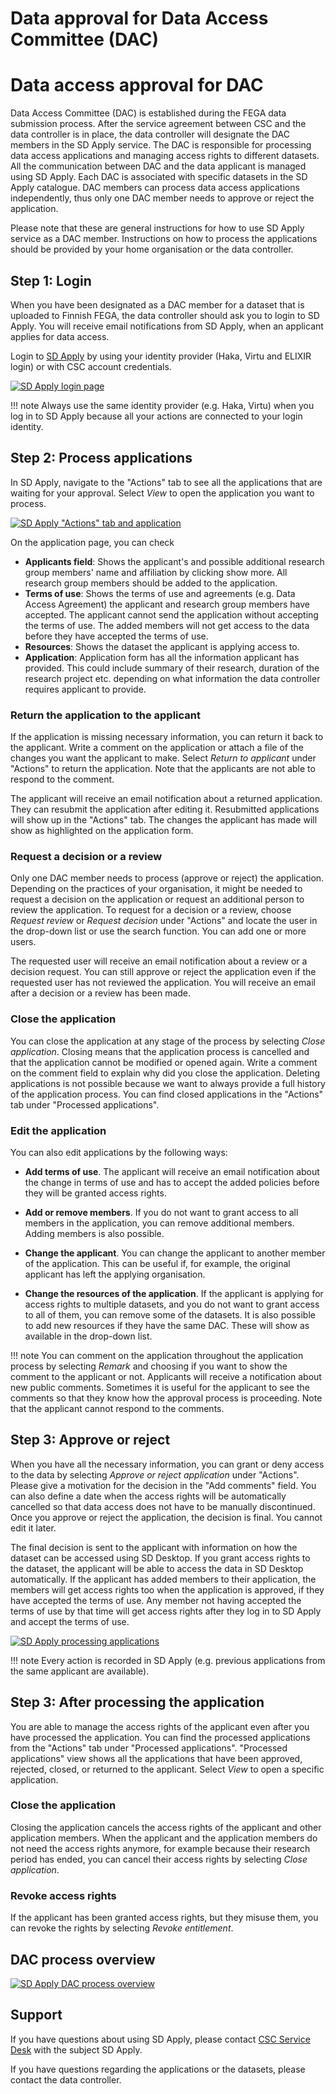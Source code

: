 # Data approval for Data Access Committee (DAC)

# Data access approval for DAC

Data Access Committee (DAC) is established during the FEGA data submission process. After the service agreement between CSC and the data controller is in place, the data controller will designate the DAC members in the SD Apply service. The DAC is responsible for processing data access applications and managing access rights to different datasets. All the communication between DAC and the data applicant is managed using SD Apply. Each DAC is associated with specific datasets in the SD Apply catalogue. DAC members can process data access applications independently, thus only one DAC member needs to approve or reject the application. 

Please note that these are general instructions for how to use SD Apply service as a DAC member. Instructions on how to process the applications should be provided by your home organisation or the data controller.
 
## Step 1: Login

When you have been designated as a DAC member for a dataset that is uploaded to Finnish FEGA, the data controller should ask you to login to SD Apply. You will receive email notifications from SD Apply, when an applicant applies for data access.  

Login to [SD Apply](https://sd-apply.csc.fi/) by using your identity provider (Haka, Virtu and ELIXIR login) or with CSC account credentials.

[![SD Apply login page](images/apply/apply_login.png)](images/apply/apply_login.png)

!!! note Always use the same identity provider (e.g. Haka, Virtu) when you log in to SD Apply because all your actions are connected to your login identity.

## Step 2: Process applications

In SD Apply, navigate to the "Actions" tab to see all the applications that are waiting for your approval. Select *View* to open the application you want to process. 

[![SD Apply "Actions" tab and application](images/apply/apply_dac.png)](images/apply/apply_dac.png)

On the application page, you can check 

- **Applicants field**: Shows the applicant's and possible additional research group members' name and affiliation by clicking show more. All research group members should be added to the application. 
- **Terms of use**: Shows the terms of use and agreements (e.g. Data Access Agreement) the applicant and research group members have accepted. The applicant cannot send the application without accepting the terms of use. The added members will not get access to the data before they have accepted the terms of use.
- **Resources**: Shows the dataset the applicant is applying access to.
- **Application**: Application form has all the information applicant has provided. This could include summary of their research, duration of the research project etc. depending on what information the data controller requires applicant to provide.

### Return the application to the applicant

If the application is missing necessary information, you can return it back to the applicant. Write a comment on the application or attach a file of the changes you want the applicant to make. Select *Return to applicant* under "Actions" to return the application. Note that the applicants are not able to respond to the comment.  

The applicant will receive an email notification about a returned application. They can resubmit the application after editing it. Resubmitted applications will show up in the "Actions" tab. The changes the applicant has made will show as highlighted on the application form.

### Request a decision or a review

Only one DAC member needs to process (approve or reject) the application. Depending on the practices of your organisation, it might be needed to request a decision on the application or request an additional person to review the application. To request for a decision or a review, choose *Request review* or *Request decision* under "Actions" and locate the user in the drop-down list or use the search function. You can add one or more users. 

The requested user will receive an email notification about a review or a decision request. You can still approve or reject the application even if the requested user has not reviewed the application. You will receive an email after a decision or a review has been made. 

### Close the application

You can close the application at any stage of the process by selecting *Close application*. Closing means that the application process is cancelled and that the application cannot be modified or opened again. Write a comment on the comment field to explain why did you close the application. Deleting applications is not possible because we want to always provide a full history of the application process. You can find closed applications in the "Actions" tab under "Processed applications".

### Edit the application

You can also edit applications by the following ways:

- **Add terms of use**. The applicant will receive an email notification about the change in terms of use and has to accept the added policies before they will be granted access rights.

- **Add or remove members**. If you do not want to grant access to all members in the application, you can remove additional members. Adding members is also possible.

- **Change the applicant**. You can change the applicant to another member of the application. This can be useful if, for example, the original applicant has left the applying organisation.

- **Change the resources of the application**. If the applicant is applying for access rights to multiple datasets, and you do not want to grant access to all of them, you can remove some of the datasets. It is also possible to add new resources if they have the same DAC. These will show as available in the drop-down list.

!!! note
    You can comment on the application throughout the application process by selecting *Remark* and choosing if you want to show the comment to the applicant or not. Applicants will receive a notification about new public comments. Sometimes it is useful for the applicant to see the comments so that they know how the approval process is proceeding. Note that the applicant cannot respond to the comments.

## Step 3: Approve or reject 
When you have all the necessary information, you can grant or deny access to the data by selecting *Approve or reject application* under "Actions". Please give a motivation for the decision in the "Add comments" field. You can also define a date when the access rights will be automatically cancelled so that data access does not have to be manually discontinued. Once you approve or reject the application, the decision is final. You cannot edit it later.

The final decision is sent to the applicant with information on how the dataset can be accessed using SD Desktop. If you grant access rights to the dataset, the applicant will be able to access the data in SD Desktop automatically. If the applicant has added members to their application, the members will get access rights too when the application is approved, if they have accepted the terms of use. Any member not having accepted the terms of use by that time will get access rights after they log in to SD Apply and accept the terms of use.

[![SD Apply processing applications](images/fega/fega_dac.png)](images/fega/fega_dac.png)

!!! note
    Every action is recorded in SD Apply (e.g. previous applications from the same applicant are available).

## Step 3: After processing the application

You are able to manage the access rights of the applicant even after you have processed the application. You can find the processed applications from the "Actions" tab under "Processed applications". "Processed applications" view shows all the applications that have been approved, rejected, closed, or returned to the applicant. Select *View* to open a specific application.

### Close the application

Closing the application cancels the access rights of the applicant and other application members. When the applicant and the application members do not need the access rights anymore, for example because their research period has ended, you can cancel their access rights by selecting *Close application*.

### Revoke access rights

If the applicant has been granted access rights, but they misuse them, you can revoke the rights by selecting *Revoke entitlement*. 

## DAC process overview

[![SD Apply DAC process overview](images/apply/apply_dac_overview.png)](images/apply/apply_dac_overview.png)

## Support

If you have questions about using SD Apply, please contact [CSC Service Desk](https://docs.csc.fi/support/contact/) with the subject SD Apply.

If you have questions regarding the applications or the datasets, please contact the data controller.
